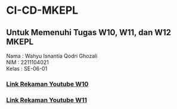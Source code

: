 # CI-CD-MKEPL


## Untuk Memenuhi Tugas W10, W11, dan W12 MKEPL

Nama    : Wahyu Isnantia Qodri Ghozali <br>
NIM     : 2211104021 <br>
Kelas   : SE-06-01 <br>

### [Link Rekaman Youtube W10](https://youtu.be/jKAGdIeMCBc)
### [Link Rekaman Youtube W11](https://youtu.be/-BZb__f599M)